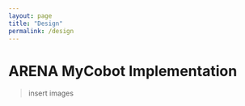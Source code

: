 ```yaml
---
layout: page
title: "Design"
permalink: /design
---
```


# ARENA MyCobot Implementation

> insert images

